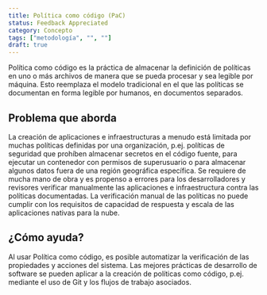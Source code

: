 ```yaml
---
title: Política como código (PaC)
status: Feedback Appreciated
category: Concepto
tags: ["metodología", "", ""]
draft: true
---
```


Política como código es la práctica de almacenar la definición de políticas en uno o más archivos de manera que se pueda procesar y sea legible por máquina.
Esto reemplaza el modelo tradicional en el que las políticas se documentan en forma legible por humanos, en documentos separados.

## Problema que aborda

La creación de aplicaciones e infraestructuras a menudo está limitada por muchas políticas definidas por una organización,
p.ej. políticas de seguridad que prohíben almacenar secretos en el código fuente,
para ejecutar un contenedor con permisos de superusuario o para almacenar algunos datos fuera de una región geográfica específica.
Se requiere de mucha mano de obra y es propenso a errores para los desarrolladores y revisores
verificar manualmente las aplicaciones e infraestructura contra las políticas documentadas.
La verificación manual de las políticas no puede cumplir con los requisitos de capacidad de respuesta y escala de las aplicaciones nativas para la nube.

## ¿Cómo ayuda?

Al usar Política como código, es posible automatizar la verificación de las propiedades y acciones del sistema.
Las mejores prácticas de desarrollo de software se pueden aplicar a la creación de políticas como código,
p.ej. mediante el uso de Git y los flujos de trabajo asociados.
